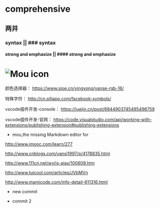 # comprehensive

## 两井

### syntax || ### syntax

#### strong and emphasize || #### strong and emphasize  

![Mou icon](http://mouapp.com/Mou_128.png)
====

颜色选择器：
<https://www.sioe.cn/yingyong/yanse-rgb-16/>

特殊字符：
<http://cn.piliapp.com/facebook-symbols/>

vscode插件开发-console：
<https://juejin.cn/post/6844903745495498759>

vscode插件开发-官网：
<https://code.visualstudio.com/api/working-with-extensions/publishing-extension#publishing-extensions>

* mou,the missing Markdown editor for  

<http://www.imooc.com/learn/277>  

<http://www.cnblogs.com/yansj1997/p/4178835.html>  

<http://www.111cn.net/wy/js-ajax/100609.htm>  

<http://www.tuicool.com/articles/JVbMVn>  

<http://www.mamicode.com/info-detail-611316.html>

* new commit

* commit 2
